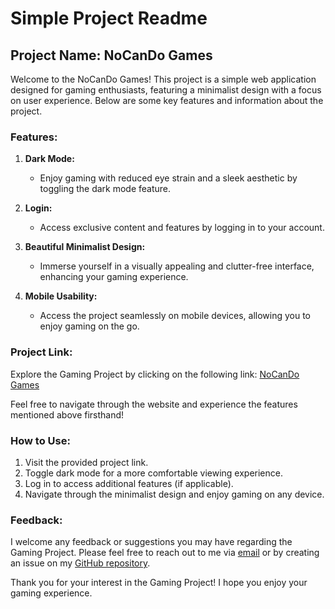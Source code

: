 # Simple Project Readme

## Project Name: NoCanDo Games

Welcome to the NoCanDo Games! This project is a simple web application designed for gaming enthusiasts, featuring a minimalist design with a focus on user experience. Below are some key features and information about the project.

### Features:

1. **Dark Mode:**
   - Enjoy gaming with reduced eye strain and a sleek aesthetic by toggling the dark mode feature.
2. **Login:**
   - Access exclusive content and features by logging in to your account.
3. **Beautiful Minimalist Design:**

   - Immerse yourself in a visually appealing and clutter-free interface, enhancing your gaming experience.

4. **Mobile Usability:**
   - Access the project seamlessly on mobile devices, allowing you to enjoy gaming on the go.

### Project Link:

Explore the Gaming Project by clicking on the following link: [NoCanDo Games](https://gaming-project-seven.vercel.app/)

Feel free to navigate through the website and experience the features mentioned above firsthand!

### How to Use:

1. Visit the provided project link.
2. Toggle dark mode for a more comfortable viewing experience.
3. Log in to access additional features (if applicable).
4. Navigate through the minimalist design and enjoy gaming on any device.

### Feedback:

I welcome any feedback or suggestions you may have regarding the Gaming Project. Please feel free to reach out to me via [email](mailto:ayshrj10@gmail.com) or by creating an issue on my [GitHub repository](https://github.com/ayshrj/gaming-project).

Thank you for your interest in the Gaming Project! I hope you enjoy your gaming experience.
